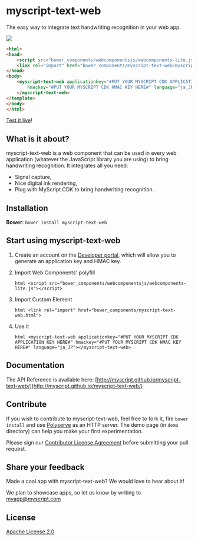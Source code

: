 myscript-text-web
=================

The easy way to integrate text handwriting recognition in your web app.

<a href="https://myscript.github.io/myscript-text-web/components/myscript-text-web/demo/"><img src="text.gif" /></a>

```html
<html>
<head>
    <script src="bower_components/webcomponentsjs/webcomponents-lite.js"></script>
    <link rel="import" href="bower_components/myscript-text-web/myscript-text-web.html">
</head>
<body>
    <myscript-text-web applicationkey="#PUT YOUR MYSCRIPT CDK APPLICATION KEY HERE#" 
        hmackey="#PUT YOUR MYSCRIPT CDK HMAC KEY HERE#" language="ja_JP">
    </myscript-text-web>
</template>
</body>
</html>
```    

[Test it live](https://myscript.github.io/myscript-text-web/components/myscript-text-web/demo/)!

## What is it about?

myscript-text-web is a web component that can be used in every web application (whatever the JavaScript library you are using) to bring handwriting recognition. It integrates all you need:  
* Signal capture,  
* Nice digital ink rendering,  
* Plug with MyScript CDK to bring handwriting recognition.

## Installation

**Bower**: `bower install myscript-text-web`

## Start using myscript-text-web

1. Create an account on the [Developer portal](https://dev.myscript.com/), which will allow you to generate an application key and HMAC key.  

2. Import Web Components' polyfill

    `html <script src="bower_components/webcomponentsjs/webcomponents-lite.js"></script>`

3. Import Custom Element

    `html <link rel="import" href="bower_components/myscript-text-web.html">`

3. Use it

    `html <myscript-text-web applicationkey="#PUT YOUR MYSCRIPT CDK APPLICATION KEY HERE#" hmackey="#PUT YOUR MYSCRIPT CDK HMAC KEY HERE#" language="ja_JP"></myscript-text-web>`
    
## Documentation 

The API Reference is available here: [http://myscript.github.io/myscript-text-web/](http://myscript.github.io/myscript-text-web/) 

## Contribute

If you wish to contribute to myscript-text-web, feel free to fork it, fire `bower install` and use [Polyserve](https://github.com/PolymerLabs/polyserve) as an HTTP server. The demo page (in `demo` directory) can help you make your first experimentation.

Please sign our [Contributor License Agreement](CONTRIBUTING.md) before submitting your pull request.

## Share your feedback

Made a cool app with myscript-text-web? We would love to hear about it!

We plan to showcase apps, so let us know by writing to [myapp@myscript.com](mailto://myapp@myscript.com)

## License

[Apache License 2.0](http://www.apache.org/licenses/LICENSE-2.0)
